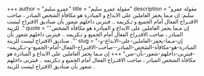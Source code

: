 +++
author = "عمرو سليم"
title = "مقولة عمرو سليم"
description = "مقولة عمرو سليم: إن مـما يحفز العاملين على الابداع و المبادرة هو مكافأة الشخص المبادر ، صاحب الاقتـراح الفعال أمام الجميع و تـكريمه .. فيتربى داخلهم شعور بأن صناديق الاقتراح ليست للزينة ."
quote = '''إن مـما يحفز العاملين على الابداع و المبادرة هو مكافأة الشخص المبادر ، صاحب الاقتـراح الفعال أمام الجميع و تـكريمه .. فيتربى داخلهم شعور بأن صناديق الاقتراح ليست للزينة .'''
slug = "إن-مـما-يحفز-العاملين-على-الابداع-و-المبادرة-هو-مكافأة-الشخص-المبادر--صاحب-الاقتـراح-الفعال-أمام-الجميع-و-تـكريمه--فيتربى-داخلهم-شعور-بأن-صن"
+++
إن مـما يحفز العاملين على الابداع و المبادرة هو مكافأة الشخص المبادر ، صاحب الاقتـراح الفعال أمام الجميع و تـكريمه .. فيتربى داخلهم شعور بأن صناديق الاقتراح ليست للزينة .
